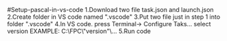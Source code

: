 <p>#Setup-pascal-in-vs-code
1.Download two file task.json and launch.json
2.Create folder in VS code named ".vscode"
3.Put two file just in step 1 into folder ".vscode"
4.In VS code. press Terminal-> Configure Taks... select version EXAMPLE: C:\FPC\"version"\...
5.Run code
</p>
